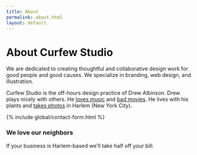 ```yaml
---
title: About
permalink: about.html
layout: default
---
```


# About Curfew Studio

We are dedicated to creating thoughtful and collaborative design work for good people and good causes. We specialize in branding, web design, and illustration.

Curfew Studio is the off-hours design practice of Drew Albinson. Drew plays nicely with others. He [loves music](http://spotify.com/user/curfewstudio "Follow Drew on Spotify") and [bad movies](https://letterboxd.com/drewacreative/ "Follow Drew on Letterboxd"). He lives with his plants and [takes photos](http://instagram.com/user/drewacreative "Follow Drew on Instagram") in Harlem (New York City).

{% include global/contact-form.html %}

### We love our neighbors
If your business is Harlem-based we'll take half off your bill.
